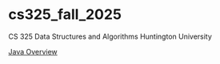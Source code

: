 # cs325_fall_2025
CS 325 Data Structures and Algorithms Huntington University

[Java Overview](java_overview/index.md)
